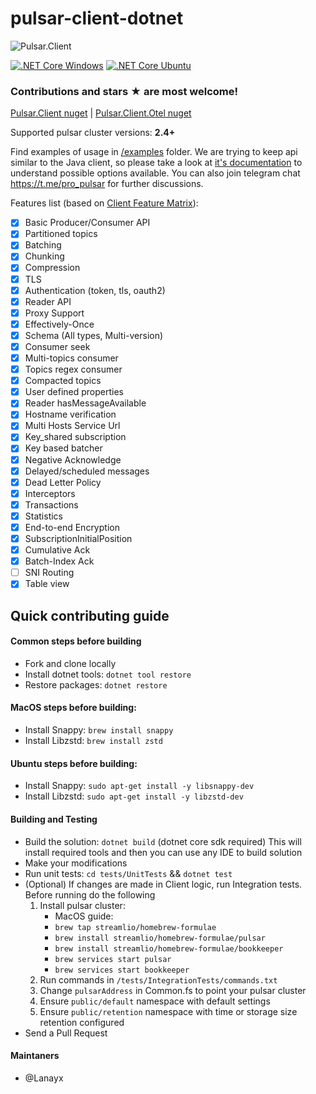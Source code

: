 # pulsar-client-dotnet
![Pulsar.Client](https://github.com/fsprojects/pulsar-client-dotnet/raw/develop/images/pulsar-client-dotnet.png)

[![.NET Core Windows](https://github.com/fsprojects/pulsar-client-dotnet/workflows/.NET%20Core%20Windows/badge.svg)](https://github.com/fsprojects/pulsar-client-dotnet/actions?query=workflow%3A%22.NET+Core+Windows%22)
[![.NET Core Ubuntu](https://github.com/fsprojects/pulsar-client-dotnet/workflows/.NET%20Core%20Ubuntu/badge.svg)](https://github.com/fsprojects/pulsar-client-dotnet/actions?query=workflow%3A%22.NET+Core+Ubuntu%22)

### Contributions and stars ★ are most welcome!

[Pulsar.Client nuget](https://www.nuget.org/packages/Pulsar.Client) |
[Pulsar.Client.Otel nuget](https://www.nuget.org/packages/Pulsar.Client.Otel/)

Supported pulsar cluster versions: **2.4+**

Find examples of usage in [/examples](https://github.com/fsharplang-ru/pulsar-client-dotnet/tree/develop/examples) folder. We are trying to keep api similar to the Java client, so please take a look at [it's documentation](https://pulsar.apache.org/docs/client-libraries-java/) to understand possible options available. You can also join telegram chat https://t.me/pro_pulsar for further discussions.

Features list (based on [Client Feature Matrix](https://github.com/apache/pulsar/wiki/PIP-108%3A-Pulsar-Feature-Matrix-%28Client-and-Function%29)):

- [X] Basic Producer/Consumer API
- [X] Partitioned topics
- [X] Batching
- [X] Chunking
- [X] Compression
- [X] TLS
- [X] Authentication (token, tls, oauth2)
- [X] Reader API
- [X] Proxy Support
- [X] Effectively-Once
- [X] Schema (All types, Multi-version)
- [X] Consumer seek
- [X] Multi-topics consumer
- [X] Topics regex consumer
- [X] Compacted topics
- [X] User defined properties
- [X] Reader hasMessageAvailable
- [X] Hostname verification
- [X] Multi Hosts Service Url
- [X] Key_shared subscription
- [X] Key based batcher
- [X] Negative Acknowledge
- [X] Delayed/scheduled messages	
- [X] Dead Letter Policy
- [X] Interceptors
- [X] Transactions
- [X] Statistics
- [X] End-to-end Encryption
- [X] SubscriptionInitialPosition
- [X] Cumulative Ack
- [X] Batch-Index Ack
- [ ] SNI Routing
- [X] Table view

## Quick contributing guide

#### Common steps before building

 - Fork and clone locally
 - Install dotnet tools: `dotnet tool restore`
 - Restore packages: `dotnet restore`
 
#### MacOS steps before building:

 - Install Snappy: `brew install snappy`
 - Install Libzstd: `brew install zstd`
 
#### Ubuntu steps before building:
 
 - Install Snappy: `sudo apt-get install -y libsnappy-dev`
 - Install Libzstd: `sudo apt-get install -y libzstd-dev`
 
#### Building and Testing

 - Build the solution: `dotnet build` (dotnet core sdk required) This will install required tools and then you can use any IDE to build solution
 - Make your modifications
 - Run unit tests: `cd tests/UnitTests` && `dotnet test` 
 - (Optional) If changes are made in Client logic, run Integration tests. Before running do the following
    1. Install pulsar cluster:
        * MacOS guide:
        * `brew tap streamlio/homebrew-formulae`
        * `brew install streamlio/homebrew-formulae/pulsar`
        * `brew install streamlio/homebrew-formulae/bookkeeper`
        * `brew services start pulsar`
        * `brew services start bookkeeper`
    1. Run commands in `/tests/IntegrationTests/commands.txt`
    1. Change `pulsarAddress` in Common.fs to point your pulsar cluster
    1. Ensure `public/default` namespace with default settings
    1. Ensure `public/retention` namespace with time or storage size retention configured
 - Send a Pull Request

#### Maintaners

  * @Lanayx
